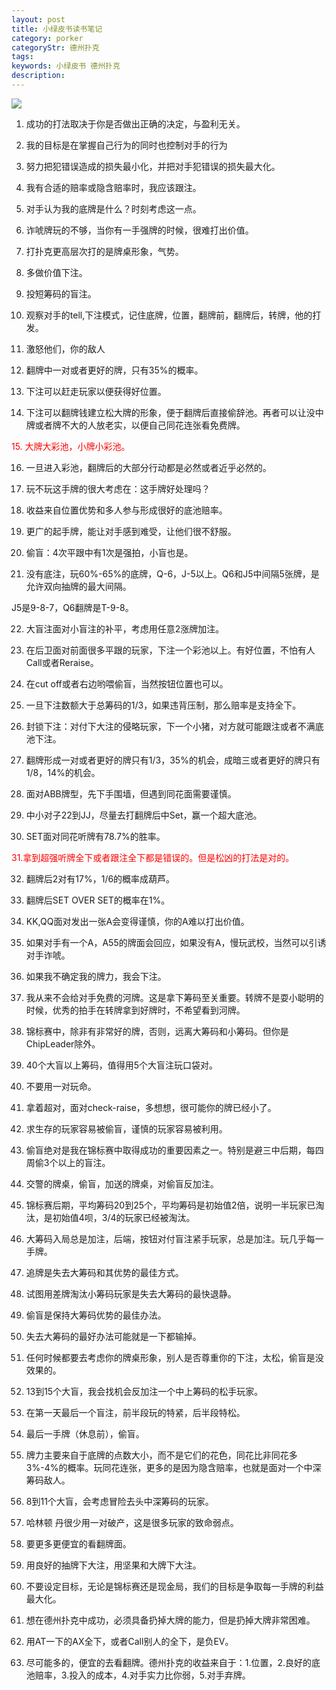 ```yaml
---
layout: post
title: 小绿皮书读书笔记
category: porker
categoryStr: 德州扑克
tags: 
keywords: 小绿皮书 德州扑克
description: 
---
```



<img src="http://7xtttt.com1.z0.glb.clouddn.com/Little-Green-Book-Note.jpg"/>


1. 成功的打法取决于你是否做出正确的决定，与盈利无关。

2. 我的目标是在掌握自己行为的同时也控制对手的行为

3. 努力把犯错误造成的损失最小化，并把对手犯错误的损失最大化。

4. 我有合适的赔率或隐含赔率时，我应该跟注。

5. 对手认为我的底牌是什么？时刻考虑这一点。

6. 诈唬牌玩的不够，当你有一手强牌的时候，很难打出价值。

7. 打扑克更高层次打的是牌桌形象，气势。

8. 多做价值下注。

9. 投短筹码的盲注。

10. 观察对手的tell,下注模式，记住底牌，位置，翻牌前，翻牌后，转牌，他的打发。

11. 激怒他们，你的敌人

12. 翻牌中一对或者更好的牌，只有35%的概率。

13. 下注可以赶走玩家以便获得好位置。

14. 下注可以翻牌钱建立松大牌的形象，便于翻牌后直接偷辞池。再者可以让没中牌或者牌不大的人放老实，以便自己同花连张看免费牌。

<font color='red'>15. 大牌大彩池，小牌小彩池。</font>

16. 一旦进入彩池，翻牌后的大部分行动都是必然或者近乎必然的。

17. 玩不玩这手牌的很大考虑在：这手牌好处理吗？

18. 收益来自位置优势和多人参与形成很好的底池赔率。

19. 更广的起手牌，能让对手感到难受，让他们很不舒服。

20. 偷盲：4次平跟中有1次是强拍，小盲也是。

21. 没有底注，玩60%-65%的底牌，Q-6，J-5以上。Q6和J5中间隔5张牌，是允许双向抽牌的最大间隔。

J5是9-8-7，Q6翻牌是T-9-8。

22. 大盲注面对小盲注的补平，考虑用任意2涨牌加注。

23. 在后卫面对前面很多平跟的玩家，下注一个彩池以上。有好位置，不怕有人Call或者Reraise。

24. 在cut off或者右边哟喂偷盲，当然按钮位置也可以。

25. 一旦下注数额大于总筹码的1/3，如果违背压制，那么赔率是支持全下。

26. 封锁下注：对付下大注的侵略玩家，下一个小猪，对方就可能跟注或者不满底池下注。

27. 翻牌形成一对或者更好的牌只有1/3，35%的机会，成暗三或者更好的牌只有1/8，14%的机会。

28. 面对ABB牌型，先下手围墙，但遇到同花面需要谨慎。

29. 中小对子22到JJ，尽量去打翻牌后中Set，赢一个超大底池。

30. SET面对同花听牌有78.7%的胜率。

<font color='red'>31.拿到超强听牌全下或者跟注全下都是错误的。但是松凶的打法是对的。</font>

32. 翻牌后2对有17%，1/6的概率成葫芦。

33. 翻牌后SET OVER SET的概率在1%。

34. KK,QQ面对发出一张A会变得谨慎，你的A难以打出价值。

35. 如果对手有一个A，A55的牌面会回应，如果没有A，慢玩武校，当然可以引诱对手诈唬。

36. 如果我不确定我的牌力，我会下注。

37. 我从来不会给对手免费的河牌。这是拿下筹码至关重要。转牌不是耍小聪明的时候，优秀的拍手在转牌拿到好牌时，不希望看到河牌。

38. 锦标赛中，除非有非常好的牌，否则，远离大筹码和小筹码。但你是ChipLeader除外。

39. 40个大盲以上筹码，值得用5个大盲注玩口袋对。

40. 不要用一对玩命。

41. 拿着超对，面对check-raise，多想想，很可能你的牌已经小了。

42. 求生存的玩家容易被偷盲，谨慎的玩家容易被利用。

43. 偷盲绝对是我在锦标赛中取得成功的重要因素之一。特别是避三中后期，每四周偷3个以上的盲注。

44. 交警的牌桌，偷盲，加送的牌桌，对偷盲反加注。

45. 锦标赛后期，平均筹码20到25个，平均筹码是初始值2倍，说明一半玩家已淘汰，是初始值4呗，3/4的玩家已经被淘汰。

46. 大筹码入局总是加注，后端，按钮对付盲注紧手玩家，总是加注。玩几乎每一手牌。

47. 追牌是失去大筹码和其优势的最佳方式。

48. 试图用差牌淘汰小筹码玩家是失去大筹码的最快退静。

49. 偷盲是保持大筹码优势的最佳办法。

50. 失去大筹码的最好办法可能就是一下都输掉。

51. 任何时候都要去考虑你的牌桌形象，别人是否尊重你的下注，太松，偷盲是没效果的。

52. 13到15个大盲，我会找机会反加注一个中上筹码的松手玩家。

53. 在第一天最后一个盲注，前半段玩的特紧，后半段特松。

54. 最后一手牌（休息前），偷盲。

55. 牌力主要来自于底牌的点数大小，而不是它们的花色，同花比非同花多3%-4%的概率。玩同花连张，更多的是因为隐含赔率，也就是面对一个中深筹码敌人。

56. 8到11个大盲，会考虑冒险去头中深筹码的玩家。

57. 哈林顿 丹很少用一对破产，这是很多玩家的致命弱点。

58. 要更多更便宜的看翻牌面。

59. 用良好的抽牌下大注，用坚果和大牌下大注。

60. 不要设定目标，无论是锦标赛还是现金局，我们的目标是争取每一手牌的利益最大化。

61. 想在德州扑克中成功，必须具备扔掉大牌的能力，但是扔掉大牌非常困难。

62. 用AT一下的AX全下，或者Call别人的全下，是负EV。

63. 尽可能多的，便宜的去看翻牌。德州扑克的收益来自于：1.位置，2.良好的底池赔率，3.投入的成本，4.对手实力比你弱，5.对手弃牌。




















